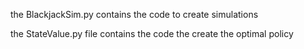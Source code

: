 the BlackjackSim.py contains the code to create simulations

the StateValue.py file contains the code the create the optimal policy
